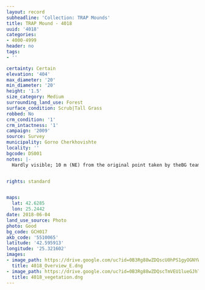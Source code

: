 ```yaml
---
layout: record
subheadline: 'Collection: TRAP Mounds'
title: TRAP Mound - 4018
uuid: '4018'
categories:
- 4000-4999
header: no
tags:
- ''

certainty: Certain
elevation: '404'
max_diameter: '20'
min_diameter: '20'
height: '1.5'
size_category: Medium
surrounding_land_use: Forest
surface_condition: Scrub|Tall Grass
robbed: No
crm_condition: '1'
crm_intactness: '1'
campaign: '2009'
source: Survey
municipality: Gorno Cherkhovishte
locality: ''
bgcode: DS001
notes: |-
  Hardly visible; 10 m (NE) from the original point taken by theBG team.


rights: standard


maps:
  lat: 42.6285
  lon: 25.2442
date: 2018-06-04
land_use_source: Photo
photo: Good
bg_code: GCH017
akb_code: '5510065'
latitude: '42.595913'
longitude: '25.321602'
images:
- image_path: https://drive.google.com/uc?id=0B3Rg88wZDQscU0hPS1gyOGNYWjg
  title: 4018_Overview_E.dng
- image_path: https://drive.google.com/uc?id=0B3Rg88wZDQscTmVEU1lueGJhTUk
  title: 4018_vegetation.dng
---
```

